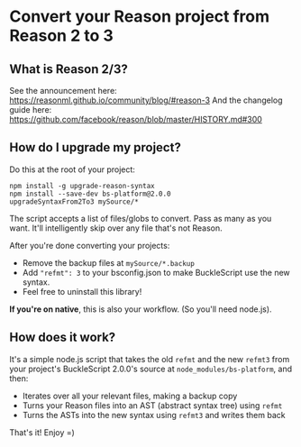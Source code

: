 # Convert your Reason project from Reason 2 to 3

## What is Reason 2/3?

See the announcement here: https://reasonml.github.io/community/blog/#reason-3
And the changelog guide here: https://github.com/facebook/reason/blob/master/HISTORY.md#300

## How do I upgrade my project?

Do this at the root of your project:

```
npm install -g upgrade-reason-syntax
npm install --save-dev bs-platform@2.0.0
upgradeSyntaxFrom2To3 mySource/*
```

The script accepts a list of files/globs to convert. Pass as many as you want. It'll intelligently skip over any file that's not Reason.

After you're done converting your projects:

- Remove the backup files at `mySource/*.backup`
- Add `"refmt": 3` to your bsconfig.json to make BuckleScript use the new syntax.
- Feel free to uninstall this library!

**If you're on native**, this is also your workflow. (So you'll need node.js).

## How does it work?

It's a simple node.js script that takes the old `refmt` and the new `refmt3` from your project's BuckleScript 2.0.0's source at `node_modules/bs-platform`, and then:

- Iterates over all your relevant files, making a backup copy
- Turns your Reason files into an AST (abstract syntax tree) using `refmt`
- Turns the ASTs into the new syntax using `refmt3` and writes them back

That's it! Enjoy =)
